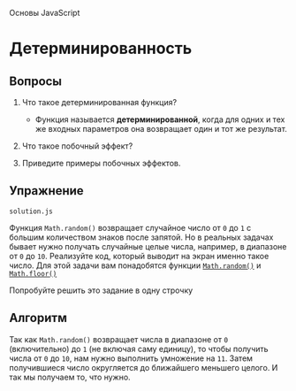 Основы JavaScript

# Детерминированность

## Вопросы

1. Что такое детерминированная функция?

   - Функция называется **детерминированной**, когда для одних и тех же входных параметров она возвращает один и тот же результат.

2. Что такое побочный эффект?
3. Приведите примеры побочных эффектов.

## Упражнение

`solution.js`

Функция `Math.random()` возвращает случайное число от `0` до `1` с большим количеством знаков после запятой. Но в реальных задачах бывает нужно получать случайные целые числа, например, в диапазоне от `0` до `10`. Реализуйте код, который выводит на экран именно такое число. Для этой задачи вам понадобятся функции [`Math.random()`](https://developer.mozilla.org/ru/docs/Web/JavaScript/Reference/Global_Objects/Math/random) и [`Math.floor()`](https://developer.mozilla.org/ru/docs/Web/JavaScript/Reference/Global_Objects/Math/floor)

Попробуйте решить это задание в одну строчку

## Алгоритм

Так как `Math.random()` возвращает числа в диапазоне от `0` (включительно) до `1` (не включая саму единицу), то чтобы получить числа от `0` до `10`, нам нужно выполнить умножение на `11`. Затем получившиеся число округляется до ближайшего меньшего целого. И так мы получаем то, что нужно.
